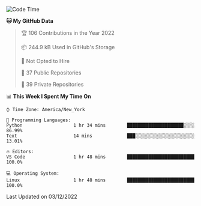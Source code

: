 <!--START_SECTION:waka-->
![Code Time](http://img.shields.io/badge/Code%20Time-110%20hrs%204%20mins-blue)

**🐱 My GitHub Data** 

> 🏆 106 Contributions in the Year 2022
 > 
> 📦 244.9 kB Used in GitHub's Storage 
 > 
> 🚫 Not Opted to Hire
 > 
> 📜 37 Public Repositories 
 > 
> 🔑 39 Private Repositories  
 > 
📊 **This Week I Spent My Time On** 

```text
⌚︎ Time Zone: America/New_York

💬 Programming Languages: 
Python                   1 hr 34 mins        █████████████████████░░░░   86.99% 
Text                     14 mins             ███░░░░░░░░░░░░░░░░░░░░░░   13.01%

🔥 Editors: 
VS Code                  1 hr 48 mins        █████████████████████████   100.0%

💻 Operating System: 
Linux                    1 hr 48 mins        █████████████████████████   100.0%

```


 Last Updated on 03/12/2022
<!--END_SECTION:waka-->